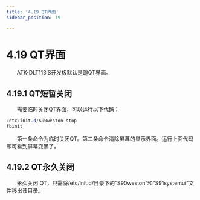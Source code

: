 ```yaml
---
title: '4.19 QT界面'
sidebar_position: 19

---
```


# 4.19 QT界面

&emsp;&emsp;ATK-DLT113IS开发板默认是跑QT界面。

## 4.19.1 QT短暂关闭

&emsp;&emsp;需要临时关闭QT界面，可以运行以下代码：

```c#
/etc/init.d/S90weston stop
fbinit
```

&emsp;&emsp;第一条命令为临时关闭QT。第二条命令清除屏幕的显示界面。运行上面代码即可看到屏幕变黑了。

## 4.19.2 QT永久关闭

&emsp;&emsp;永久关闭 QT，只需将/etc/init.d/目录下的“S90weston”和“S91systemui”文件移出该目录。


















